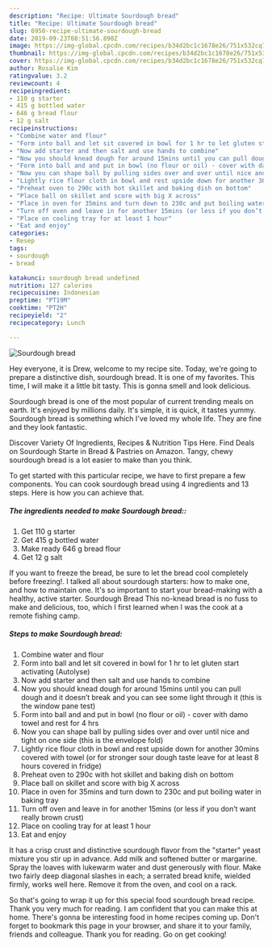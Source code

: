 ```yaml
---
description: "Recipe: Ultimate Sourdough bread"
title: "Recipe: Ultimate Sourdough bread"
slug: 6950-recipe-ultimate-sourdough-bread
date: 2019-09-23T08:51:56.890Z
image: https://img-global.cpcdn.com/recipes/b34d2bc1c1678e26/751x532cq70/sourdough-bread-recipe-main-photo.jpg
thumbnail: https://img-global.cpcdn.com/recipes/b34d2bc1c1678e26/751x532cq70/sourdough-bread-recipe-main-photo.jpg
cover: https://img-global.cpcdn.com/recipes/b34d2bc1c1678e26/751x532cq70/sourdough-bread-recipe-main-photo.jpg
author: Rosalie Kim
ratingvalue: 3.2
reviewcount: 4
recipeingredient:
- 110 g starter
- 415 g bottled water
- 646 g bread flour
- 12 g salt
recipeinstructions:
- "Combine water and flour"
- "Form into ball and let sit covered in bowl for 1 hr to let gluten start activating (Autolyse)"
- "Now add starter and then salt and use hands to combine"
- "Now you should knead dough for around 15mins until you can pull dough and it doesn’t break and you can see some light through it (this is the window pane test)"
- "Form into ball and and put in bowl (no flour or oil) - cover with damo towel and rest for 4 hrs"
- "Now you can shape ball by pulling sides over and over until nice and tight on one side (this is the envelope fold)"
- "Lightly rice flour cloth in bowl and rest upside down for another 30mins covered with towel (or for stronger sour dough taste leave for at least 8 hours covered in fridge)"
- "Preheat oven to 290c with hot skillet and baking dish on bottom"
- "Place ball on skillet and score with big X across"
- "Place in oven for 35mins and turn down to 230c and put boiling water in baking tray"
- "Turn off oven and leave in for another 15mins (or less if you don’t want really brown crust)"
- "Place on cooling tray for at least 1 hour"
- "Eat and enjoy"
categories:
- Resep
tags:
- sourdough
- bread

katakunci: sourdough bread undefined
nutrition: 127 calories
recipecuisine: Indonesian
preptime: "PT19M"
cooktime: "PT2H"
recipeyield: "2"
recipecategory: Lunch

---
```



![Sourdough bread](https://img-global.cpcdn.com/recipes/b34d2bc1c1678e26/751x532cq70/sourdough-bread-recipe-main-photo.jpg)

Hey everyone, it is Drew, welcome to my recipe site. Today, we're going to prepare a distinctive dish, sourdough bread. It is one of my favorites. This time, I will make it a little bit tasty. This is gonna smell and look delicious.

Sourdough bread is one of the most popular of current trending meals on earth. It's enjoyed by millions daily. It's simple, it is quick, it tastes yummy. Sourdough bread is something which I've loved my whole life. They are fine and they look fantastic.

Discover Variety Of Ingredients, Recipes &amp; Nutrition Tips Here. Find Deals on Sourdough Starte in Bread &amp; Pastries on Amazon. Tangy, chewy sourdough bread is a lot easier to make than you think.


To get started with this particular recipe, we have to first prepare a few components. You can cook sourdough bread using 4 ingredients and 13 steps. Here is how you can achieve that.

##### The ingredients needed to make Sourdough bread::

1. Get 110 g starter
1. Get 415 g bottled water
1. Make ready 646 g bread flour
1. Get 12 g salt


If you want to freeze the bread, be sure to let the bread cool completely before freezing!. I talked all about sourdough starters: how to make one, and how to maintain one. It&#39;s so important to start your bread-making with a healthy, active starter. Sourdough Bread This no-knead bread is no fuss to make and delicious, too, which I first learned when I was the cook at a remote fishing camp. 

##### Steps to make Sourdough bread:

1. Combine water and flour
1. Form into ball and let sit covered in bowl for 1 hr to let gluten start activating (Autolyse)
1. Now add starter and then salt and use hands to combine
1. Now you should knead dough for around 15mins until you can pull dough and it doesn’t break and you can see some light through it (this is the window pane test)
1. Form into ball and and put in bowl (no flour or oil) - cover with damo towel and rest for 4 hrs
1. Now you can shape ball by pulling sides over and over until nice and tight on one side (this is the envelope fold)
1. Lightly rice flour cloth in bowl and rest upside down for another 30mins covered with towel (or for stronger sour dough taste leave for at least 8 hours covered in fridge)
1. Preheat oven to 290c with hot skillet and baking dish on bottom
1. Place ball on skillet and score with big X across
1. Place in oven for 35mins and turn down to 230c and put boiling water in baking tray
1. Turn off oven and leave in for another 15mins (or less if you don’t want really brown crust)
1. Place on cooling tray for at least 1 hour
1. Eat and enjoy


It has a crisp crust and distinctive sourdough flavor from the &#34;starter&#34; yeast mixture you stir up in advance. Add milk and softened butter or margarine. Spray the loaves with lukewarm water and dust generously with flour. Make two fairly deep diagonal slashes in each; a serrated bread knife, wielded firmly, works well here. Remove it from the oven, and cool on a rack. 

So that's going to wrap it up for this special food sourdough bread recipe. Thank you very much for reading. I am confident that you can make this at home. There's gonna be interesting food in home recipes coming up. Don't forget to bookmark this page in your browser, and share it to your family, friends and colleague. Thank you for reading. Go on get cooking!
